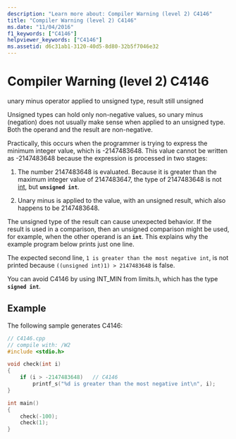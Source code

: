 ```yaml
---
description: "Learn more about: Compiler Warning (level 2) C4146"
title: "Compiler Warning (level 2) C4146"
ms.date: "11/04/2016"
f1_keywords: ["C4146"]
helpviewer_keywords: ["C4146"]
ms.assetid: d6c31ab1-3120-40d5-8d80-32b5f7046e32
---
```

# Compiler Warning (level 2) C4146

unary minus operator applied to unsigned type, result still unsigned

Unsigned types can hold only non-negative values, so unary minus (negation) does not usually make sense when applied to an unsigned type. Both the operand and the result are non-negative.

Practically, this occurs when the programmer is trying to express the minimum integer value, which is -2147483648. This value cannot be written as -2147483648 because the expression is processed in two stages:

1. The number 2147483648 is evaluated. Because it is greater than the maximum integer value of 2147483647, the type of 2147483648 is not [int](../../c-language/integer-types.md), but **`unsigned int`**.

1. Unary minus is applied to the value, with an unsigned result, which also happens to be 2147483648.

The unsigned type of the result can cause unexpected behavior. If the result is used in a comparison, then an unsigned comparison might be used, for example, when the other operand is an **`int`**. This explains why the example program below prints just one line.

The expected second line, `1 is greater than the most negative int`, is not printed because `((unsigned int)1) > 2147483648` is false.

You can avoid C4146 by using INT_MIN from limits.h, which has the type **`signed int`**.

## Example

The following sample generates C4146:

```cpp
// C4146.cpp
// compile with: /W2
#include <stdio.h>

void check(int i)
{
    if (i > -2147483648)   // C4146
        printf_s("%d is greater than the most negative int\n", i);
}

int main()
{
    check(-100);
    check(1);
}
```
